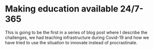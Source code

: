 # Making education available 24/7-365

This is going to be the first in a series of blog post where I describe the challenges, we had teaching infrastructure during Covid-19 and how we have tried to use the situation to innovate instead of procrastinate.
